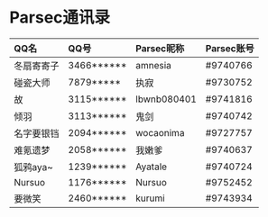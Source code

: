 # Parsec通讯录

| QQ名       | QQ号       | Parsec昵称  | Parsec账号 |
| :--------- | :--------- | :---------- | :--------- |
| 冬扇寄寄子 | 3466****** | amnesia     | #9740766   |
| 碰瓷大师   | 7879*****  | 执寂        | #9730752   |
| 故         | 3115****** | lbwnb080401 | #9741816   |
| 倾羽       | 3113****** | 鬼剑        | #9740742   |
| 名字要银铛 | 2094****** | wocaonima   | #9727757   |
| 难氪遗梦   | 2058****** | 我嫩爹      | #9740637   |
| 狐鸦aya~   | 1239****** | Ayatale     | #9740724   |
| Nursuo     | 1176****** | Nursuo      | #9752452   |
| 要微笑     | 2460****** | kurumi      | #9743934   |
